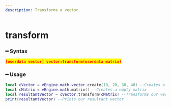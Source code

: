 ```yaml
---
description: Transforms a vector.
---
```


# transform

### ━ Syntax

<mark style="color:red;">**`[userdata vector] vector:transform(userdata matrix)`**</mark>

### ━ Usage

```lua
local cVector = vEngine.math.vector.create(10, 20, 30, 40) --Creates a new vector
local cMatrix = vEngine.math.matrix() --Creates a empty matrix
local resultantVector = cVector:transform(cMatrix) --Transforms our vector
print(resultantVector) --Prints our resultant vector
```

